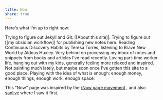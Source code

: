 ```yaml
---
title: Now
share: true
---
```


Here's what I'm up to right now:

Trying to figure out Jekyll and Git: [[About this site]]. Trying to figure out [[my obsidian workflow]] for publishing new notes here. Reading Continuous Discovery Habits by Teresa Torres, listening to Brave New World by Aldous Huxley. Very behind on processing my inbox of notes and snippets from books and articles I've read recently. Loving part-time worker life, hanging out with my kids, generally feeling more relaxed and inspired. Not painting much lately, but maybe soon once I've gotten this site to a good place. Playing with the idea of what is enough: enough money, enough things, enough work, enough space.

This "Now" page was inspired by the [/Now page movement](https://nownownow.com/about) , and also [sanlive](http://sanlive.com) where I saw it first.